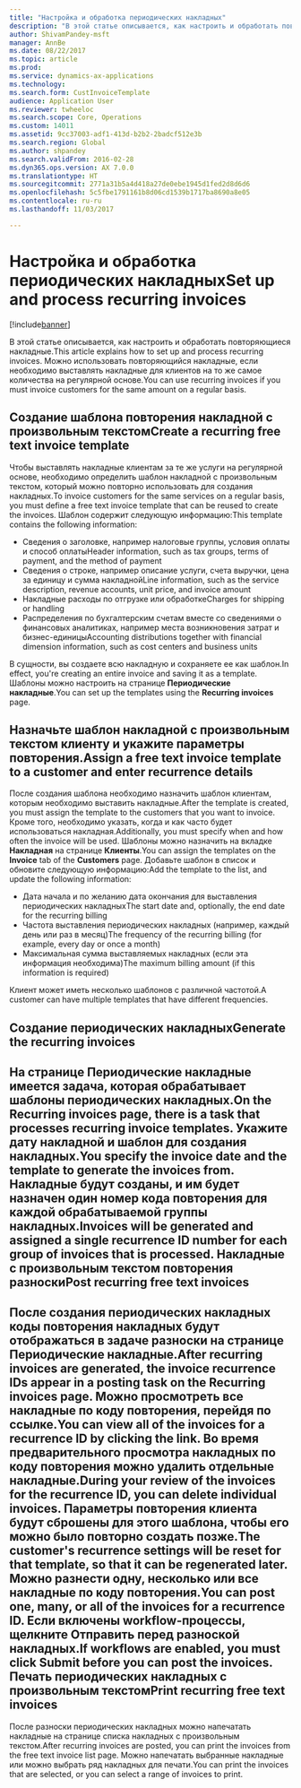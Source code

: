 ```yaml
---
title: "Настройка и обработка периодических накладных"
description: "В этой статье описывается, как настроить и обработать повторяющиеся накладные. Можно использовать повторяющийся накладные, если необходимо выставлять накладные для клиентов на то же самое количества на регулярной основе."
author: ShivamPandey-msft
manager: AnnBe
ms.date: 08/22/2017
ms.topic: article
ms.prod: 
ms.service: dynamics-ax-applications
ms.technology: 
ms.search.form: CustInvoiceTemplate
audience: Application User
ms.reviewer: twheeloc
ms.search.scope: Core, Operations
ms.custom: 14011
ms.assetid: 9cc37003-adf1-413d-b2b2-2badcf512e3b
ms.search.region: Global
ms.author: shpandey
ms.search.validFrom: 2016-02-28
ms.dyn365.ops.version: AX 7.0.0
ms.translationtype: HT
ms.sourcegitcommit: 2771a31b5a4d418a27de0ebe1945d1fed2d8d6d6
ms.openlocfilehash: 5c5fbe1791161b8d06cd1539b1717ba8690a8e05
ms.contentlocale: ru-ru
ms.lasthandoff: 11/03/2017

---
```


# <a name="set-up-and-process-recurring-invoices"></a><span data-ttu-id="37130-104">Настройка и обработка периодических накладных</span><span class="sxs-lookup"><span data-stu-id="37130-104">Set up and process recurring invoices</span></span>

[!include[banner](../includes/banner.md)]


<span data-ttu-id="37130-105">В этой статье описывается, как настроить и обработать повторяющиеся накладные.</span><span class="sxs-lookup"><span data-stu-id="37130-105">This article explains how to set up and process recurring invoices.</span></span> <span data-ttu-id="37130-106">Можно использовать повторяющийся накладные, если необходимо выставлять накладные для клиентов на то же самое количества на регулярной основе.</span><span class="sxs-lookup"><span data-stu-id="37130-106">You can use recurring invoices if you must invoice customers for the same amount on a regular basis.</span></span>

<a name="create-a-recurring-free-text-invoice-template"></a><span data-ttu-id="37130-107">Создание шаблона повторения накладной с произвольным текстом</span><span class="sxs-lookup"><span data-stu-id="37130-107">Create a recurring free text invoice template</span></span>
---------------------------------------------

<span data-ttu-id="37130-108">Чтобы выставлять накладные клиентам за те же услуги на регулярной основе, необходимо определить шаблон накладной с произвольным текстом, который можно повторно использовать для создания накладных.</span><span class="sxs-lookup"><span data-stu-id="37130-108">To invoice customers for the same services on a regular basis, you must define a free text invoice template that can be reused to create the invoices.</span></span> <span data-ttu-id="37130-109">Шаблон содержит следующую информацию:</span><span class="sxs-lookup"><span data-stu-id="37130-109">This template contains the following information:</span></span>

-   <span data-ttu-id="37130-110">Сведения о заголовке, например налоговые группы, условия оплаты и способ оплаты</span><span class="sxs-lookup"><span data-stu-id="37130-110">Header information, such as tax groups, terms of payment, and the method of payment</span></span>
-   <span data-ttu-id="37130-111">Сведения о строке, например описание услуги, счета выручки, цена за единицу и сумма накладной</span><span class="sxs-lookup"><span data-stu-id="37130-111">Line information, such as the service description, revenue accounts, unit price, and invoice amount</span></span>
-   <span data-ttu-id="37130-112">Накладные расходы по отгрузке или обработке</span><span class="sxs-lookup"><span data-stu-id="37130-112">Charges for shipping or handling</span></span>
-   <span data-ttu-id="37130-113">Распределения по бухгалтерским счетам вместе со сведениями о финансовых аналитиках, например места возникновения затрат и бизнес-единицы</span><span class="sxs-lookup"><span data-stu-id="37130-113">Accounting distributions together with financial dimension information, such as cost centers and business units</span></span>

<span data-ttu-id="37130-114">В сущности, вы создаете всю накладную и сохраняете ее как шаблон.</span><span class="sxs-lookup"><span data-stu-id="37130-114">In effect, you're creating an entire invoice and saving it as a template.</span></span> <span data-ttu-id="37130-115">Шаблоны можно настроить на странице **Периодические накладные**.</span><span class="sxs-lookup"><span data-stu-id="37130-115">You can set up the templates using the **Recurring invoices** page.</span></span>

## <a name="assign-a-free-text-invoice-template-to-a-customer-and-enter-recurrence-details"></a><span data-ttu-id="37130-116">Назначьте шаблон накладной с произвольным текстом клиенту и укажите параметры повторения.</span><span class="sxs-lookup"><span data-stu-id="37130-116">Assign a free text invoice template to a customer and enter recurrence details</span></span>
<span data-ttu-id="37130-117">После создания шаблона необходимо назначить шаблон клиентам, которым необходимо выставить накладные.</span><span class="sxs-lookup"><span data-stu-id="37130-117">After the template is created, you must assign the template to the customers that you want to invoice.</span></span> <span data-ttu-id="37130-118">Кроме того, необходимо указать, когда и как часто будет использоваться накладная.</span><span class="sxs-lookup"><span data-stu-id="37130-118">Additionally, you must specify when and how often the invoice will be used.</span></span> <span data-ttu-id="37130-119">Шаблоны можно назначить на вкладке **Накладная** на странице **Клиенты**.</span><span class="sxs-lookup"><span data-stu-id="37130-119">You can assign the templates on the **Invoice** tab of the **Customers** page.</span></span> <span data-ttu-id="37130-120">Добавьте шаблон в список и обновите следующую информацию:</span><span class="sxs-lookup"><span data-stu-id="37130-120">Add the template to the list, and update the following information:</span></span>

-   <span data-ttu-id="37130-121">Дата начала и по желанию дата окончания для выставления периодических накладных</span><span class="sxs-lookup"><span data-stu-id="37130-121">The start date and, optionally, the end date for the recurring billing</span></span>
-   <span data-ttu-id="37130-122">Частота выставления периодических накладных (например, каждый день или раз в месяц)</span><span class="sxs-lookup"><span data-stu-id="37130-122">The frequency of the recurring billing (for example, every day or once a month)</span></span>
-   <span data-ttu-id="37130-123">Максимальная сумма выставляемых накладных (если эта информация необходима)</span><span class="sxs-lookup"><span data-stu-id="37130-123">The maximum billing amount (if this information is required)</span></span>

<span data-ttu-id="37130-124">Клиент может иметь несколько шаблонов с различной частотой.</span><span class="sxs-lookup"><span data-stu-id="37130-124">A customer can have multiple templates that have different frequencies.</span></span>

## <a name="generate-the-recurring-invoices"></a><span data-ttu-id="37130-125">Создание периодических накладных</span><span class="sxs-lookup"><span data-stu-id="37130-125">Generate the recurring invoices</span></span>
<span data-ttu-id="37130-126">На странице **Периодические накладные** имеется задача, которая обрабатывает шаблоны периодических накладных.</span><span class="sxs-lookup"><span data-stu-id="37130-126">On the **Recurring invoices** page, there is a task that processes recurring invoice templates.</span></span> <span data-ttu-id="37130-127">Укажите дату накладной и шаблон для создания накладных.</span><span class="sxs-lookup"><span data-stu-id="37130-127">You specify the invoice date and the template to generate the invoices from.</span></span> <span data-ttu-id="37130-128">Накладные будут созданы, и им будет назначен один номер кода повторения для каждой обрабатываемой группы накладных.</span><span class="sxs-lookup"><span data-stu-id="37130-128">Invoices will be generated and assigned a single recurrence ID number for each group of invoices that is processed.</span></span>
<span data-ttu-id="37130-129">Накладные с произвольным текстом повторения разноски</span><span class="sxs-lookup"><span data-stu-id="37130-129">Post recurring free text invoices</span></span>
---------------------------------

<span data-ttu-id="37130-130">После создания периодических накладных коды повторения накладных будут отображаться в задаче разноски на странице **Периодические накладные**.</span><span class="sxs-lookup"><span data-stu-id="37130-130">After recurring invoices are generated, the invoice recurrence IDs appear in a posting task on the **Recurring invoices** page.</span></span> <span data-ttu-id="37130-131">Можно просмотреть все накладные по коду повторения, перейдя по ссылке.</span><span class="sxs-lookup"><span data-stu-id="37130-131">You can view all of the invoices for a recurrence ID by clicking the link.</span></span> <span data-ttu-id="37130-132">Во время предварительного просмотра накладных по коду повторения можно удалить отдельные накладные.</span><span class="sxs-lookup"><span data-stu-id="37130-132">During your review of the invoices for the recurrence ID, you can delete individual invoices.</span></span> <span data-ttu-id="37130-133">Параметры повторения клиента будут сброшены для этого шаблона, чтобы его можно было повторно создать позже.</span><span class="sxs-lookup"><span data-stu-id="37130-133">The customer's recurrence settings will be reset for that template, so that it can be regenerated later.</span></span> <span data-ttu-id="37130-134">Можно разнести одну, несколько или все накладные по коду повторения.</span><span class="sxs-lookup"><span data-stu-id="37130-134">You can post one, many, or all of the invoices for a recurrence ID.</span></span> <span data-ttu-id="37130-135">Если включены workflow-процессы, щелкните **Отправить** перед разноской накладных.</span><span class="sxs-lookup"><span data-stu-id="37130-135">If workflows are enabled, you must click **Submit** before you can post the invoices.</span></span>
<span data-ttu-id="37130-136">Печать периодических накладных с произвольным текстом</span><span class="sxs-lookup"><span data-stu-id="37130-136">Print recurring free text invoices</span></span>
----------------------------------

<span data-ttu-id="37130-137">После разноски периодических накладных можно напечатать накладные на странице списка накладных с произвольным текстом.</span><span class="sxs-lookup"><span data-stu-id="37130-137">After recurring invoices are posted, you can print the invoices from the free text invoice list page.</span></span> <span data-ttu-id="37130-138">Можно напечатать выбранные накладные или можно выбрать ряд накладных для печати.</span><span class="sxs-lookup"><span data-stu-id="37130-138">You can print the invoices that are selected, or you can select a range of invoices to print.</span></span>




